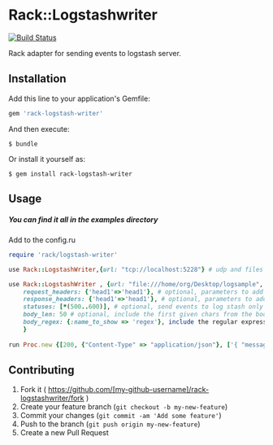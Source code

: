 # Rack::Logstashwriter

[![Build Status](https://travis-ci.org/kontera-technologies/rack-logstash-writer.svg)](https://travis-ci.org/kontera-technologies/rack-logstash-writer)

Rack adapter for sending events to logstash server.

## Installation

Add this line to your application's Gemfile:

```ruby
gem 'rack-logstash-writer'
```
And then execute:

    $ bundle

Or install it yourself as:

    $ gem install rack-logstash-writer

## Usage
##### You can find it all in the examples directory

Add to the config.ru
 
```ruby
require 'rack/logstash-writer'

use Rack::LogstashWriter,{url: "tcp://localhost:5228"} # udp and files schemes are also avaliable.

use Rack::LogstashWriter , {url: "file:///home/org/Desktop/logsample", # required, udp and files schemes are also avaliable. no default values.
    request_headers: {'head1'=>'head1'}, # optional, parameters to add to the report from the request headers. default nil
    response_headers: {'head1'=>'head1'}, # optional, parameters to add to the report from the responce headers. default nil
    statuses: [*(500..600)], # optional, send events to log stash only for those statuses. default [*(500..600)] 
    body_len: 50 # optional, include the first given chars from the body. default 1000
    body_regex: {:name_to_show => 'regex'}, include the regular expression from the body
    }
    
run Proc.new {[200, {"Content-Type" => "application/json"}, ['{ "message" : "Hello!" }']]}
```
## Contributing

1. Fork it ( https://github.com/[my-github-username]/rack-logstashwriter/fork )
2. Create your feature branch (`git checkout -b my-new-feature`)
3. Commit your changes (`git commit -am 'Add some feature'`)
4. Push to the branch (`git push origin my-new-feature`)
5. Create a new Pull Request
